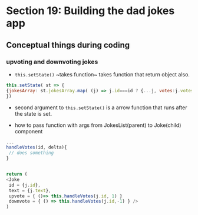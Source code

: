 # Section 19: Building the dad jokes app
## Conceptual things during coding

### upvoting and downvoting jokes
- `this.setState()` ~takes function~ takes function that return object also.
```js
this.setState( st => {
{jokesArray: st.jokesArray.map( (j) => j.id===id ? {...j, votes:j.votes += delta}: j )}
})

```
- second argument to `this.setState()` is a arrow function that runs after the state is set.  

- how to pass function with args from JokesList(parent) to Joke(child) component
 
 ```js
 ...
 handleVotes(id, delta){
  // does something
 }
 
 
 return (
 <Joke 
  id = {j.id},
  text = {j.text},
  upvote = { ()=> this.handleVotes(j.id, 1) }
  downvote = { () => this.handleVotes(j.id,-1) } />
 )
 
 ```
